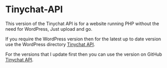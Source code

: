 # Tinychat-API
This version of the Tinychat API is for a website running PHP without the need for WordPress, Just upload and go.

If you require the WordPress version then for the latest up to date version use the WordPress directory <a href="https://wordpress.org/plugins/tc-room-spy/" target="_blank" title="Tinychat API - WordPress">Tinychat API</a>.

For the versions that I update first then you can use the version on GitHub <a href="https://github.com/Ruddernation-Designs/Tinychat-API-WordPress" target="_blank" title="Tinychat API - GitHub">Tinychat API</a>.
